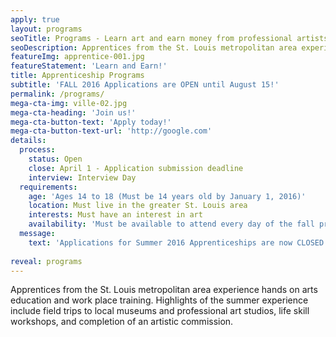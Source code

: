 ```yaml
---
apply: true
layout: programs
seoTitle: Programs - Learn art and earn money from professional artists
seoDescription: Apprentices from the St. Louis metropolitan area experience hands on arts education and work place training.
featureImg: apprentice-001.jpg
featureStatement: 'Learn and Earn!'
title: Apprenticeship Programs
subtitle: 'FALL 2016 Applications are OPEN until August 15!'
permalink: /programs/
mega-cta-img: ville-02.jpg
mega-cta-heading: 'Join us!'
mega-cta-button-text: 'Apply today!'
mega-cta-button-text-url: 'http://google.com'
details:
  process:
    status: Open
    close: April 1 - Application submission deadline
    interview: Interview Day
  requirements:
    age: 'Ages 14 to 18 (Must be 14 years old by January 1, 2016)'
    location: Must live in the greater St. Louis area
    interests: Must have an interest in art
    availability: 'Must be available to attend every day of the fall program (Two weekday afternoons, 3pm - 6pm, or Saturdays 10am - 3pm)'
  message:
    text: 'Applications for Summer 2016 Apprenticeships are now CLOSED. Please check again in July, to apply for Fall Apprenticeships.'
    
reveal: programs
---
```


Apprentices from the St. Louis metropolitan area experience hands on arts education and work place training. Highlights of the summer experience include field trips to local museums and professional art studios, life skill workshops, and completion of an artistic commission.

